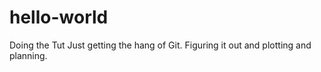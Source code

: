 # hello-world
Doing the Tut
Just getting the hang of Git. Figuring it out and plotting and planning.
